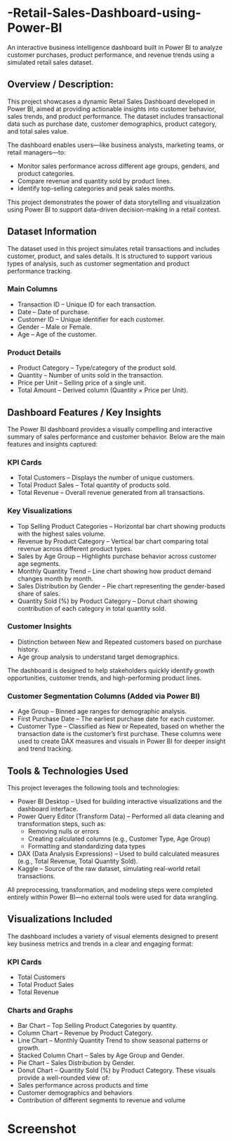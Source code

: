 # -Retail-Sales-Dashboard-using-Power-BI
An interactive business intelligence dashboard built in Power BI to analyze customer purchases, product performance, and revenue trends using a simulated retail sales dataset.

## Overview / Description:
This project showcases a dynamic Retail Sales Dashboard developed in Power BI, aimed at providing actionable insights into customer behavior, sales trends, and product performance. The dataset includes transactional data such as purchase date, customer demographics, product category, and total sales value.

The dashboard enables users—like business analysts, marketing teams, or retail managers—to:

- Monitor sales performance across different age groups, genders, and product categories.
- Compare revenue and quantity sold by product lines.
- Identify top-selling categories and peak sales months.

This project demonstrates the power of data storytelling and visualization using Power BI to support data-driven decision-making in a retail context.

## Dataset Information
The dataset used in this project simulates retail transactions and includes customer, product, and sales details. It is structured to support various types of analysis, such as customer segmentation and product performance tracking.

### Main Columns
- Transaction ID – Unique ID for each transaction.
- Date – Date of purchase.
- Customer ID – Unique identifier for each customer.
- Gender – Male or Female.
- Age – Age of the customer.

### Product Details
- Product Category – Type/category of the product sold.
- Quantity – Number of units sold in the transaction.
- Price per Unit – Selling price of a single unit.
- Total Amount – Derived column (Quantity × Price per Unit).

## Dashboard Features / Key Insights
The Power BI dashboard provides a visually compelling and interactive summary of sales performance and customer behavior. Below are the main features and insights captured:

### KPI Cards
- Total Customers – Displays the number of unique customers.
- Total Product Sales – Total quantity of products sold.
- Total Revenue – Overall revenue generated from all transactions.

### Key Visualizations
- Top Selling Product Categories – Horizontal bar chart showing products with the highest sales volume.
- Revenue by Product Category – Vertical bar chart comparing total revenue across different product types.
- Sales by Age Group – Highlights purchase behavior across customer age segments.
- Monthly Quantity Trend – Line chart showing how product demand changes month by month.
- Sales Distribution by Gender – Pie chart representing the gender-based share of sales.
- Quantity Sold (%) by Product Category – Donut chart showing contribution of each category in total quantity sold.

### Customer Insights
- Distinction between New and Repeated customers based on purchase history.
- Age group analysis to understand target demographics.

The dashboard is designed to help stakeholders quickly identify growth opportunities, customer trends, and high-performing product lines.

### Customer Segmentation Columns (Added via Power BI)
- Age Group – Binned age ranges for demographic analysis.
- First Purchase Date – The earliest purchase date for each customer.
- Customer Type – Classified as New or Repeated, based on whether the transaction date is the customer’s first purchase.
These columns were used to create DAX measures and visuals in Power BI for deeper insight and trend tracking.

## Tools & Technologies Used
This project leverages the following tools and technologies:
- Power BI Desktop – Used for building interactive visualizations and the dashboard interface.
- Power Query Editor (Transform Data) – Performed all data cleaning and transformation steps, such as:
  - Removing nulls or errors
  - Creating calculated columns (e.g., Customer Type, Age Group)
  - Formatting and standardizing data types
- DAX (Data Analysis Expressions) – Used to build calculated measures (e.g., Total Revenue, Total Quantity Sold).
- Kaggle – Source of the raw dataset, simulating real-world retail transactions.

All preprocessing, transformation, and modeling steps were completed entirely within Power BI—no external tools were used for data wrangling.

## Visualizations Included
The dashboard includes a variety of visual elements designed to present key business metrics and trends in a clear and engaging format:

### KPI Cards
- Total Customers
- Total Product Sales
- Total Revenue

### Charts and Graphs
- Bar Chart – Top Selling Product Categories by quantity.
- Column Chart – Revenue by Product Category.
- Line Chart – Monthly Quantity Trend to show seasonal patterns or growth.
- Stacked Column Chart – Sales by Age Group and Gender.
- Pie Chart – Sales Distribution by Gender.
- Donut Chart – Quantity Sold (%) by Product Category.
These visuals provide a well-rounded view of:
- Sales performance across products and time
- Customer demographics and behaviors
- Contribution of different segments to revenue and volume

# Screenshot





